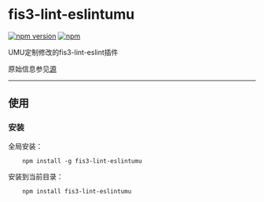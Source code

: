# fis3-lint-eslintumu

[![npm version](https://badge.fury.io/js/fis3-lint-eslintumu.svg)](https://badge.fury.io/js/fis3-lint-eslintumu)  [![npm](https://img.shields.io/npm/dt/fis3-lint-eslintumu.svg)](http://npm-stat.com/charts.html?package=fis3-lint-eslintumu&author=librajt&from=2016-01-01&to=2116-01-24)

UMU定制修改的fis3-lint-eslint插件

原始信息参见[源](https://github.com/fis3-scaffold/fis3-lint-eslint#readme)

----


## 使用

### 安装

全局安装：

```cli
	npm install -g fis3-lint-eslintumu
```

安装到当前目录：

```cli
	npm install fis3-lint-eslintumu
```
